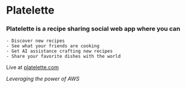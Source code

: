 # Platelette
### Platelette is a recipe sharing social web app where you can
    - Discover new recipes
    - See what your friends are cooking
    - Get AI assistance crafting new recipes
    - Share your favorite dishes with the world

Live at [platelette.com](https://www.platelette.com)

*Leveraging the power of AWS*
